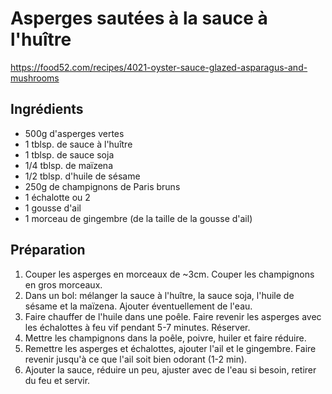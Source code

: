 # Asperges sautées à la sauce à l'huître

https://food52.com/recipes/4021-oyster-sauce-glazed-asparagus-and-mushrooms

## Ingrédients

* 500g d'asperges vertes
* 1 tblsp. de sauce à l'huître
* 1 tblsp. de sauce soja
* 1/4 tblsp. de maïzena
* 1/2 tblsp. d'huile de sésame
* 250g de champignons de Paris bruns
* 1 échalotte ou 2
* 1 gousse d'ail
* 1 morceau de gingembre (de la taille de la gousse d'ail)

## Préparation

1. Couper les asperges en morceaux de ~3cm. Couper les champignons en gros morceaux.
2. Dans un bol: mélanger la sauce à l'huître, la sauce soja, l'huile de sésame et la maïzena. Ajouter éventuellement de l'eau.
3. Faire chauffer de l'huile dans une poêle. Faire revenir les asperges avec les échalottes à feu vif pendant 5-7 minutes. Réserver.
4. Mettre les champignons dans la poêle, poivre, huiler et faire réduire.
5. Remettre les asperges et échalottes, ajouter l'ail et le gingembre. Faire revenir jusqu'à ce que l'ail soit bien odorant (1-2 min).
6. Ajouter la sauce, réduire un peu, ajuster avec de l'eau si besoin, retirer du feu et servir.
